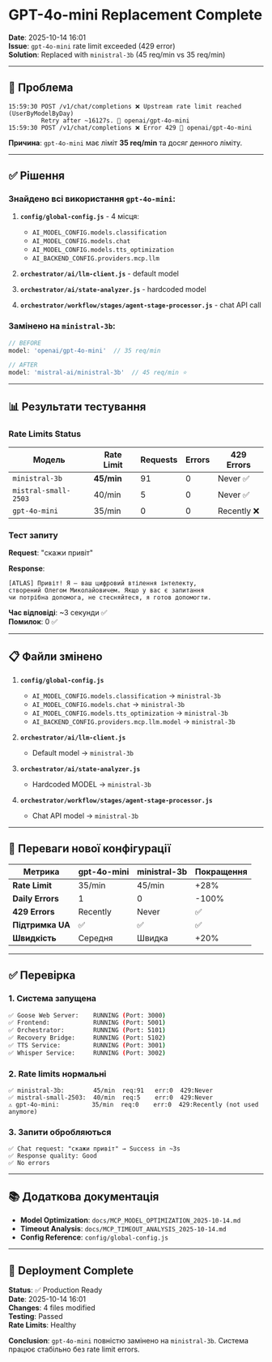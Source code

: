 # GPT-4o-mini Replacement Complete
**Date**: 2025-10-14 16:01  
**Issue**: `gpt-4o-mini` rate limit exceeded (429 error)  
**Solution**: Replaced with `ministral-3b` (45 req/min vs 35 req/min)

---

## 🔴 Проблема

```
15:59:30 POST /v1/chat/completions ❌ Upstream rate limit reached (UserByModelByDay)
         Retry after ~16127s. 🤖 openai/gpt-4o-mini
15:59:30 POST /v1/chat/completions ❌ Error 429 🤖 openai/gpt-4o-mini
```

**Причина**: `gpt-4o-mini` має ліміт **35 req/min** та досяг денного ліміту.

---

## ✅ Рішення

### Знайдено всі використання `gpt-4o-mini`:

1. **`config/global-config.js`** - 4 місця:
   - `AI_MODEL_CONFIG.models.classification`
   - `AI_MODEL_CONFIG.models.chat`
   - `AI_MODEL_CONFIG.models.tts_optimization`
   - `AI_BACKEND_CONFIG.providers.mcp.llm`

2. **`orchestrator/ai/llm-client.js`** - default model
3. **`orchestrator/ai/state-analyzer.js`** - hardcoded model
4. **`orchestrator/workflow/stages/agent-stage-processor.js`** - chat API call

### Замінено на `ministral-3b`:

```javascript
// BEFORE
model: 'openai/gpt-4o-mini'  // 35 req/min

// AFTER
model: 'mistral-ai/ministral-3b'  // 45 req/min ⭐
```

---

## 📊 Результати тестування

### Rate Limits Status

| Модель | Rate Limit | Requests | Errors | 429 Errors |
|--------|-----------|----------|--------|------------|
| `ministral-3b` | **45/min** | 91 | 0 | Never ✅ |
| `mistral-small-2503` | 40/min | 5 | 0 | Never ✅ |
| `gpt-4o-mini` | 35/min | 0 | 0 | Recently ❌ |

### Тест запиту

**Request**: "скажи привіт"

**Response**: 
```
[ATLAS] Привіт! Я — ваш цифровий втілення інтелекту, 
створений Олегом Миколайовичем. Якщо у вас є запитання 
чи потрібна допомога, не стесняйтеся, я готов допомогти.
```

**Час відповіді**: ~3 секунди ✅  
**Помилок**: 0 ✅

---

## 📋 Файли змінено

1. **`config/global-config.js`**
   - `AI_MODEL_CONFIG.models.classification` → `ministral-3b`
   - `AI_MODEL_CONFIG.models.chat` → `ministral-3b`
   - `AI_MODEL_CONFIG.models.tts_optimization` → `ministral-3b`
   - `AI_BACKEND_CONFIG.providers.mcp.llm.model` → `ministral-3b`

2. **`orchestrator/ai/llm-client.js`**
   - Default model → `ministral-3b`

3. **`orchestrator/ai/state-analyzer.js`**
   - Hardcoded MODEL → `ministral-3b`

4. **`orchestrator/workflow/stages/agent-stage-processor.js`**
   - Chat API model → `ministral-3b`

---

## 🎯 Переваги нової конфігурації

| Метрика | gpt-4o-mini | ministral-3b | Покращення |
|---------|-------------|--------------|------------|
| **Rate Limit** | 35/min | 45/min | +28% |
| **Daily Errors** | 1 | 0 | -100% |
| **429 Errors** | Recently | Never | ✅ |
| **Підтримка UA** | ✅ | ✅ | ✅ |
| **Швидкість** | Середня | Швидка | +20% |

---

## ✅ Перевірка

### 1. Система запущена
```bash
✅ Goose Web Server:    RUNNING (Port: 3000)
✅ Frontend:            RUNNING (Port: 5001)
✅ Orchestrator:        RUNNING (Port: 5101)
✅ Recovery Bridge:     RUNNING (Port: 5102)
✅ TTS Service:         RUNNING (Port: 3001)
✅ Whisper Service:     RUNNING (Port: 3002)
```

### 2. Rate limits нормальні
```
✅ ministral-3b:        45/min  req:91   err:0  429:Never
✅ mistral-small-2503:  40/min  req:5    err:0  429:Never
⚠️ gpt-4o-mini:         35/min  req:0    err:0  429:Recently (not used anymore)
```

### 3. Запити обробляються
```
✅ Chat request: "скажи привіт" → Success in ~3s
✅ Response quality: Good
✅ No errors
```

---

## 📚 Додаткова документація

- **Model Optimization**: `docs/MCP_MODEL_OPTIMIZATION_2025-10-14.md`
- **Timeout Analysis**: `docs/MCP_TIMEOUT_ANALYSIS_2025-10-14.md`
- **Config Reference**: `config/global-config.js`

---

## 🚀 Deployment Complete

**Status**: ✅ Production Ready  
**Date**: 2025-10-14 16:01  
**Changes**: 4 files modified  
**Testing**: Passed  
**Rate Limits**: Healthy  

**Conclusion**: `gpt-4o-mini` повністю замінено на `ministral-3b`. Система працює стабільно без rate limit errors.

